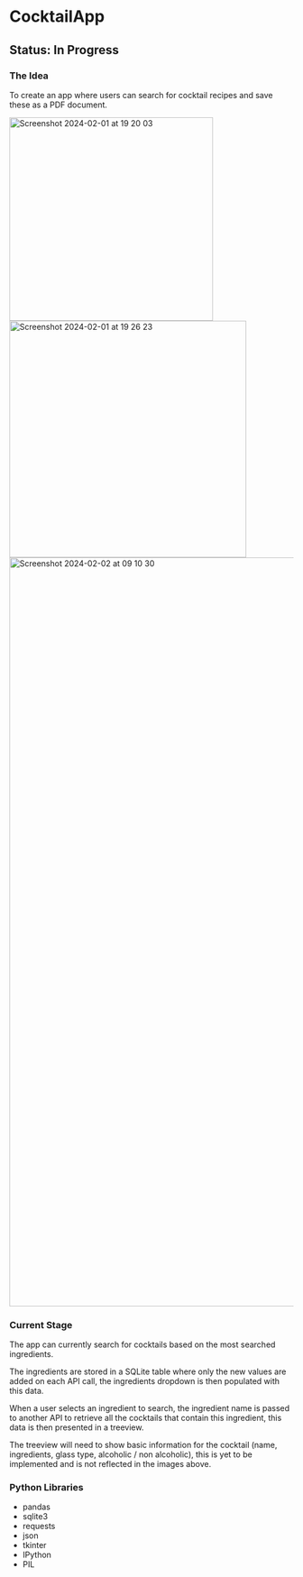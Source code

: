 # CocktailApp
## Status: In Progress

### The Idea
To create an app where users can search for cocktail recipes and save these as a PDF document.

<img width="361" alt="Screenshot 2024-02-01 at 19 20 03" src="https://github.com/kkd01/CocktailApp/assets/156792296/3fd8dd8c-b761-4db1-8b55-6a3a1b2f55ea">


<img width="420" alt="Screenshot 2024-02-01 at 19 26 23" src="https://github.com/kkd01/CocktailApp/assets/156792296/0891d795-1af0-48a2-8e5e-27db814a4e2a">


<img width="1329" alt="Screenshot 2024-02-02 at 09 10 30" src="https://github.com/kkd01/CocktailApp/assets/156792296/60733892-4841-492e-97de-bb55c0119509">

### Current Stage
The app can currently search for cocktails based on the most searched ingredients.

The ingredients are stored in a SQLite table where only the new values are added on each API call, the ingredients dropdown is then populated with this data. 

When a user selects an ingredient to search, the ingredient name is passed to another API to retrieve all the cocktails that contain this ingredient, this data is then presented in a treeview.

The treeview will need to show basic information for the cocktail (name, ingredients, glass type, alcoholic / non alcoholic), this is yet to be implemented and is not reflected in the images above.

### Python Libraries
* pandas<br />
* sqlite3<br />
* requests<br />
* json<br />
* tkinter<br />
* IPython<br />
* PIL<br />
